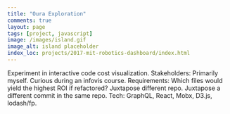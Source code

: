 ```yaml
---
title: "Oura Exploration"
comments: true
layout: page
tags: [project, javascript]
image: /images/island.gif
image_alt: island placeholder
index_loc: projects/2017-mit-robotics-dashboard/index.html
---
```


Experiment in interactive code cost visualization.
Stakeholders: Primarily myself.  Curious during an infovis course.
Requirements: Which files would yield the highest ROI if refactored?  Juxtapose different repo.  Juxtapose a different commit in the same repo.
Tech: GraphQL, React, Mobx, D3.js, lodash/fp.
